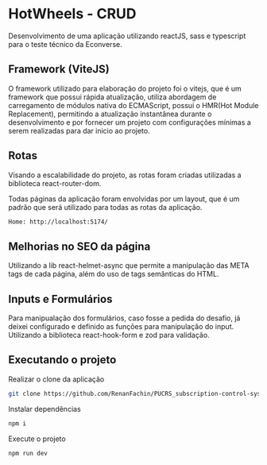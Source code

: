 # HotWheels - CRUD
Desenvolvimento de uma aplicação utilizando reactJS, sass e typescript para o teste técnico da Econverse.

## Framework (ViteJS)
O framework utilizado para elaboração do projeto foi o vitejs, que é um framework que possui rápida atualização, utiliza abordagem de carregamento de módulos nativa do ECMAScript, possui o HMR(Hot Module Replacement), permitindo a atualização instantânea durante o desenvolvimento e por fornecer um projeto com configurações mínimas a serem realizadas para dar inicio ao projeto.

## Rotas
Visando a escalabilidade do projeto, as rotas foram criadas utilizadas a biblioteca react-router-dom.

Todas páginas da aplicação foram envolvidas por um layout, que é um padrão que será utilizado para todas as rotas da aplicação.

```bash
Home: http://localhost:5174/
```

## Melhorias no SEO da página
Utilizando a lib react-helmet-async que permite a manipulação das META tags de cada página, além do uso de tags semânticas do HTML.

## Inputs e Formulários
Para manipualação dos formulários, caso fosse a pedida do desafio, já deixei configurado e definido as funções para manipulação do input. Utilizando a biblioteca react-hook-form e zod para validação.

## Executando o projeto

Realizar o clone da aplicação

```bash
git clone https://github.com/RenanFachin/PUCRS_subscription-control-system.git
```

Instalar dependências

```bash
npm i
```

Execute o projeto

```bash
npm run dev
```